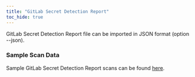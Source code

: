 ```yaml
---
title: "GitLab Secret Detection Report"
toc_hide: true
---
```

GitLab Secret Detection Report file can be imported in JSON format (option --json).

### Sample Scan Data
Sample GitLab Secret Detection Report scans can be found [here](https://github.com/DefectDojo/django-DefectDojo/tree/master/unittests/scans/gitlab_secret_detection_report).
